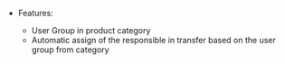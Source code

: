 - Features:

  - User Group in product category
  - Automatic assign of the responsible in transfer based on the user group from category
